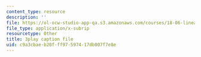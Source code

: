 ```yaml
---
content_type: resource
description: ''
file: https://ol-ocw-studio-app-qa.s3.amazonaws.com/courses/18-06-linear-algebra-spring-2010/c9a3cbaeb20fff97597417db007f7e8e_QVKj3LADCnA.srt
file_type: application/x-subrip
resourcetype: Other
title: 3play caption file
uid: c9a3cbae-b20f-ff97-5974-17db007f7e8e
---
```

